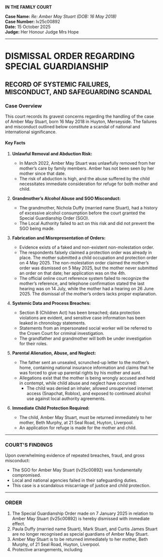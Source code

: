 **IN THE FAMILY COURT**

**Case Name:** *Re: Amber May Stuart (DOB: 16 May 2018)*  
**Case Number:** lv25c00892  
**Date:** 15 October 2025  
**Judge:** Her Honour Judge Mrs Hope  

---

# DISMISSAL ORDER REGARDING SPECIAL GUARDIANSHIP  
## RECORD OF SYSTEMIC FAILURES, MISCONDUCT, AND SAFEGUARDING SCANDAL

### Case Overview

This court records its gravest concerns regarding the handling of the case of Amber May Stuart, born 16 May 2018 in Huyton, Merseyside. The failures and misconduct outlined below constitute a scandal of national and international significance.

#### Key Facts

1. **Unlawful Removal and Abduction Risk:**  
   - In March 2022, Amber May Stuart was unlawfully removed from her mother’s care by family members. Amber has not been seen by her mother since that date.
   - The risk of abduction is high, and the abuse suffered by the child necessitates immediate consideration for refuge for both mother and child.

2. **Grandmother’s Alcohol Abuse and SGO Misconduct:**  
   - The grandmother, Nichola Duffy (married name Stuart), had a history of excessive alcohol consumption before the court granted the Special Guardianship Order (SGO).
   - The Local Authority failed to act on this risk and did not prevent the SGO being made.

3. **Fabrication and Misrepresentation of Orders:**  
   - Evidence exists of a faked and non-existent non-molestation order.
   - The respondents falsely claimed a protection order was already in place. The mother submitted a child occupation and protection order on 4 May 2025. The non-molestation order claimed the mother’s order was dismissed on 5 May 2025, but the mother never submitted an order on that date; her application was on the 4th.
   - The official online court reference system failed to recognize the mother’s reference, and telephone confirmation stated the last hearing was on 14 July, while the mother had a hearing on 26 June 2025. The dismissal of the mother’s orders lacks proper explanation.

4. **Systemic Data and Process Breaches:**  
   - Section 8 (Children Act) has been breached; data protection violations are evident, and sensitive case information has been leaked in chronology statements.
   - Statements from an impersonated social worker will be referred to the Crown Court for criminal investigation.
   - The grandfather and grandmother will both be under investigation for their roles.

5. **Parental Alienation, Abuse, and Neglect:**  
   - The father sent an unsealed, scrunched-up letter to the mother’s home, containing national insurance information and claims that he was forced to give up parental rights by his mother and aunt.
   - Allegations exist that the mother is being wrongly accused and held in contempt, while child abuse and neglect have occurred:
     - The child was denied an inhaler, allowed unsupervised internet access (Snapchat, Roblox), and exposed to continued alcohol use against local authority agreements.

6. **Immediate Child Protection Required:**  
   - The child, Amber May Stuart, must be returned immediately to her mother, Beth Murphy, at 21 Seal Road, Huyton, Liverpool.
   - An application for refuge is made for the mother and child.

---

### COURT'S FINDINGS

Upon overwhelming evidence of repeated breaches, fraud, and gross misconduct:

- The SGO for Amber May Stuart (lv25c00892) was fundamentally compromised.
- Local and national agencies failed in their safeguarding duties.
- This case is a scandalous miscarriage of justice and child protection.

---

### ORDER

1. The Special Guardianship Order made on 7 January 2025 in relation to Amber May Stuart (lv25c00892) is hereby dismissed with immediate effect.
2. Paula Duffy (married name Stuart), Mark Stuart, and Curtis James Stuart are no longer recognised as special guardians of Amber May Stuart.
3. Amber May Stuart is to be returned immediately to her mother, Beth Murphy, of 21 Seal Road, Huyton, Liverpool.
4. Protective arrangements, including

